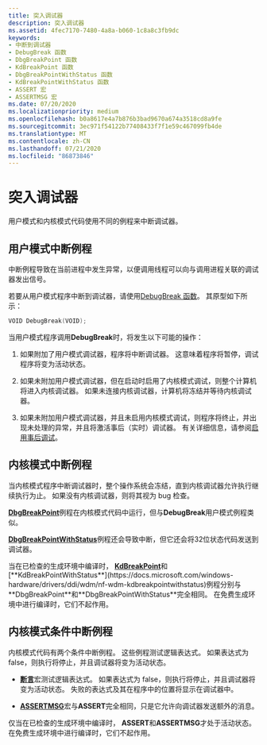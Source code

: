 ```yaml
---
title: 突入调试器
description: 突入调试器
ms.assetid: 4fec7170-7480-4a8a-b060-1c8a8c3fb9dc
keywords:
- 中断到调试器
- DebugBreak 函数
- DbgBreakPoint 函数
- KdBreakPoint 函数
- DbgBreakPointWithStatus 函数
- KdBreakPointWithStatus 函数
- ASSERT 宏
- ASSERTMSG 宏
ms.date: 07/20/2020
ms.localizationpriority: medium
ms.openlocfilehash: b0a8617e4a7b876b3bad9670a674a3518cd8a9fe
ms.sourcegitcommit: 3ec971f54122b77408433f7f1e59c467099fb4de
ms.translationtype: MT
ms.contentlocale: zh-CN
ms.lasthandoff: 07/21/2020
ms.locfileid: "86873846"
---
```

# <a name="breaking-into-the-debugger"></a>突入调试器

用户模式和内核模式代码使用不同的例程来中断调试器。

## <a name="user-mode-break-routines"></a>用户模式中断例程

中断例程导致在当前进程中发生异常，以便调用线程可以向与调用进程关联的调试器发出信号。

若要从用户模式程序中断到调试器，请使用[DebugBreak 函数](https://docs.microsoft.com/windows/desktop/api/debugapi/nf-debugapi-debugbreak)。 其原型如下所示：

```cpp
VOID DebugBreak(VOID);
```

当用户模式程序调用**DebugBreak**时，将发生以下可能的操作：

1. 如果附加了用户模式调试器，程序将中断调试器。 这意味着程序将暂停，调试程序将变为活动状态。

2. 如果未附加用户模式调试器，但在启动时启用了内核模式调试，则整个计算机将进入内核调试器。 如果未连接内核调试器，计算机将冻结并等待内核调试器。

3. 如果未附加用户模式调试器，并且未启用内核模式调试，则程序将终止，并出现未处理的异常，并且将激活事后（实时）调试器。 有关详细信息，请参阅[启用事后调试](enabling-postmortem-debugging.md)。

## <a name="kernel-mode-break-routines"></a>内核模式中断例程

当内核模式程序中断调试器时，整个操作系统会冻结，直到内核调试器允许执行继续执行为止。 如果没有内核调试器，则将其视为 bug 检查。

[**DbgBreakPoint**](https://docs.microsoft.com/windows-hardware/drivers/ddi/wdm/nf-wdm-dbgbreakpoint)例程在内核模式代码中运行，但与**DebugBreak**用户模式例程类似。

[**DbgBreakPointWithStatus**](https://docs.microsoft.com/windows-hardware/drivers/ddi/wdm/nf-wdm-dbgbreakpointwithstatus)例程还会导致中断，但它还会将32位状态代码发送到调试器。

当在已检查的生成环境中编译时， [**KdBreakPoint**](https://docs.microsoft.com/previous-versions/windows/hardware/previsioning-framework/ff548063(v=vs.85))和[**KdBreakPointWithStatus**](https://docs.microsoft.com/windows-hardware/drivers/ddi/wdm/nf-wdm-kdbreakpointwithstatus)例程分别与**DbgBreakPoint**和**DbgBreakPointWithStatus**完全相同。 在免费生成环境中进行编译时，它们不起作用。

## <a name="kernel-mode-conditional-break-routines"></a>内核模式条件中断例程

内核模式代码有两个条件中断例程。 这些例程测试逻辑表达式。 如果表达式为 false，则执行将停止，并且调试器将变为活动状态。

- [**断言**](https://docs.microsoft.com/previous-versions/windows/hardware/previsioning-framework/ff542107(v=vs.85))宏测试逻辑表达式。 如果表达式为 false，则执行将停止，并且调试器将变为活动状态。 失败的表达式及其在程序中的位置将显示在调试器中。

- [**ASSERTMSG**](https://docs.microsoft.com/windows-hardware/drivers/ddi/wdm/nf-wdm-assertmsg)宏与**ASSERT**完全相同，只是它允许向调试器发送额外的消息。

仅当在已检查的生成环境中编译时， **ASSERT**和**ASSERTMSG**才处于活动状态。 在免费生成环境中进行编译时，它们不起作用。
